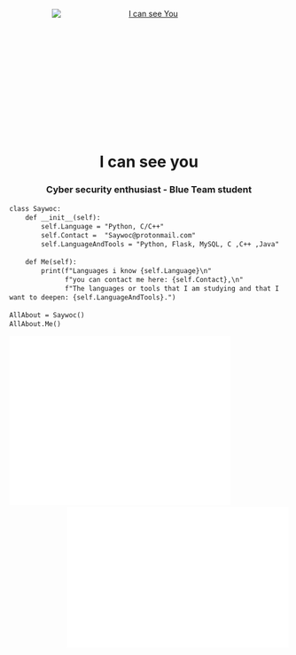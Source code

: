 <p align="center"> 
<a href= "https://archive.org/details/pocorgtfo"><img src="I_can_see_you.gif" alt="I can see You" style=" display: block; width:350px;height:220px; "></a>
<h1 align="center">I can see you</h1>
<h3 align="center">Cyber security enthusiast - Blue Team student</h3>
</p>

```Py
class Saywoc:
    def __init__(self):
        self.Language = "Python, C/C++"
        self.Contact =  "Saywoc@protonmail.com"
        self.LanguageAndTools = "Python, Flask, MySQL, C ,C++ ,Java"
	
    def Me(self):
        print(f"Languages i know {self.Language}\n"
              f"you can contact me here: {self.Contact},\n"
              f"The languages or tools that I am studying and that I want to deepen: {self.LanguageAndTools}.")
	      
AllAbout = Saywoc()
AllAbout.Me()
```
<p align="left">
<img src="github-metrics.svg" width = "400">
<img align="right" src="/metrics.plugin.languages.details.svg"  width = "400">
<img align="right" src="/metrics.plugin.isocalendar.svg" width = "400">
</p>
